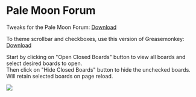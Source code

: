 # Pale Moon Forum
Tweaks for the Pale Moon Forum: <a href="https://raw.githubusercontent.com/srazzano/Pale_Moon_Forum/master/Pale_Moon_Forum.user.js">Download</a>

To theme scrollbar and checkboxes, use this version of Greasemonkey: <a href="https://raw.githubusercontent.com/srazzano/Greasemonkey/master/greasemonkey-PM1.0.2.xpi">Download</a>

Start by clicking on "Open Closed Boards" button to view all boards and select desired boards to open.<br>Then click on "Hide Closed Boards" button to hide the unchecked boards. Will retain selected boards on page reload.

<img src="https://github.com/srazzano/Images/blob/master/forum.png"/>
